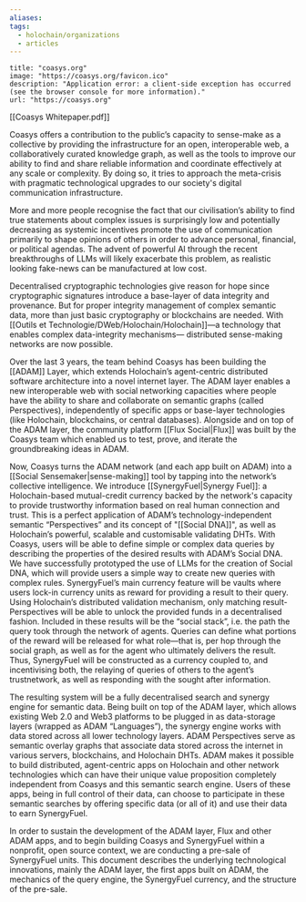 ```yaml
---
aliases: 
tags:
  - holochain/organizations
  - articles
---
```

```embed
title: "coasys.org"
image: "https://coasys.org/favicon.ico"
description: "Application error: a client-side exception has occurred (see the browser console for more information)."
url: "https://coasys.org"
```

[[Coasys Whitepaper.pdf]]

Coasys offers a contribution to the public’s capacity to sense-make as a
collective by providing the infrastructure for an open, interoperable web, a
collaboratively curated knowledge graph, as well as the tools to improve our
ability to find and share reliable information and coordinate effectively at any
scale or complexity. By doing so, it tries to approach the meta-crisis with
pragmatic technological upgrades to our society's digital communication
infrastructure.

More and more people recognise the fact that our civilisation’s ability to
find true statements about complex issues is surprisingly low and potentially
decreasing as systemic incentives promote the use of communication
primarily to shape opinions of others in order to advance personal, financial,
or political agendas. The advent of powerful AI through the recent
breakthroughs of LLMs will likely exacerbate this problem, as realistic looking
fake-news can be manufactured at low cost.

Decentralised cryptographic technologies give reason for hope since
cryptographic signatures introduce a base-layer of data integrity and
provenance. But for proper integrity management of complex semantic data,
more than just basic cryptography or blockchains are needed. With
[[Outils et Technologie/DWeb/Holochain/Holochain]]—a technology that enables complex data-integrity mechanisms—
distributed sense-making networks are now possible.

Over the last 3 years, the team behind Coasys has been building the
[[ADAM]] Layer, which extends Holochain’s agent-centric distributed software
architecture into a novel internet layer. The ADAM layer enables a new
interoperable web with social networking capacities where people have the
ability to share and collaborate on semantic graphs (called Perspectives),
independently of specific apps or base-layer technologies (like Holochain,
blockchains, or central databases). Alongside and on top of the ADAM layer,
the community platform [[Flux Social|Flux]] was built by the Coasys team which enabled us
to test, prove, and iterate the groundbreaking ideas in ADAM.

Now, Coasys turns the ADAM network (and each app built on ADAM) into
a [[Social Sensemaker|sense-making]] tool by tapping into the network’s collective intelligence. We
introduce [[SynergyFuel|Synergy Fuel]]: a Holochain-based mutual-credit currency backed by
the network's capacity to provide trustworthy information based on real
human connection and trust. This is a perfect application of ADAM’s
technology-independent semantic “Perspectives” and its concept of "[[Social DNA]]", as well as Holochain’s powerful, scalable and customisable validating
DHTs. With Coasys, users will be able to define simple or complex data
queries by describing the properties of the desired results with ADAM’s
Social DNA. We have successfully prototyped the use of LLMs for the
creation of Social DNA, which will provide users a simple way to create new
queries with complex rules. SynergyFuel’s main currency feature will be
vaults where users lock-in currency units as reward for providing a result to
their query. Using Holochain’s distributed validation mechanism, only
matching result-Perspectives will be able to unlock the provided funds in a
decentralised fashion. Included in these results will be the “social stack”, i.e.
the path the query took through the network of agents. Queries can define
what portions of the reward will be released for what role—that is, per hop
through the social graph, as well as for the agent who ultimately delivers the
result. Thus, SynergyFuel will be constructed as a currency coupled to, and
incentivising both, the relaying of queries of others to the agent’s trustnetwork, as well as responding with the sought after information.

The resulting system will be a fully decentralised search and synergy
engine for semantic data. Being built on top of the ADAM layer, which allows
existing Web 2.0 and Web3 platforms to be plugged in as data-storage layers
(wrapped as ADAM “Languages”), the synergy engine works with data stored
across all lower technology layers. ADAM Perspectives serve as semantic
overlay graphs that associate data stored across the internet in various
servers, blockchains, and Holochain DHTs. ADAM makes it possible to build
distributed, agent-centric apps on Holochain and other network technologies
which can have their unique value proposition completely independent from
Coasys and this semantic search engine. Users of these apps, being in full
control of their data, can choose to participate in these semantic searches by
offering specific data (or all of it) and use their data to earn SynergyFuel.

In order to sustain the development of the ADAM layer, Flux and other
ADAM apps, and to begin building Coasys and SynergyFuel within a nonprofit, open source context, we are conducting a pre-sale of SynergyFuel units. This document describes the underlying technological innovations, mainly the ADAM layer, the first apps built on ADAM, the mechanics of the query engine, the SynergyFuel currency, and the structure of the pre-sale.